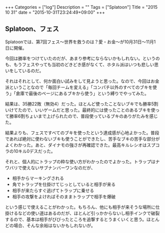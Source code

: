 +++
Categories = ["log"]
Description = ""
Tags = ["Splatoon"]
Title = "2015 10 31"
date = "2015-10-31T23:24:49+09:00"
+++

## Splatoon、フェス
Splatoonでは、第7回フェス〜世界を救うのは？愛・お金〜が10月31日〜11月1日に開催。

今回は勝率をつけていたのだが、あまり参考にならないかもしれない。というのも、もうフェスやっても当初のどきどき感がなくて、ホタル派はいつも悲しい思いをしているのだ。

それはそれとして、何か面白い試みをして見ようと思った。なので、今回はお金派ということなので「毎回チームを変える」「コンパチ以外のすべてのブキを使う」「倉庫で最後のページにあるブキから使う」という縛りでやってみた。

結果は、35勝22敗（無効4）だった。ほとんど使ったことないブキでも勝率5割いけてたので、いいゲームだと思った。最終的には使ったことのあるブキを使って勝率6割ちょいまで上げられたので、普段使っているブキのありがたみを感じた。

結果よりも、フェスですべてのブキを使ったという達成感が心地よかった。普段であれば絶対に使わないブキも使うことができたし、苦手なブキの苦手な部分がよくわかった。あと、ダイナモの強さが再確認できた。最高キルレシオはスプコラの10キル0デスだった。

それと、個人的にトラップの粋な使い方がわかったのでよかった。トラップはナワバリで使えないサブナンバーワンなのだが、

* 相手からマーキングされる
* 角でトラップを仕掛けてじっとしていると相手が来る
* 相手が来たらすぐ逃げてトラップに乗せる
* 相手の攻撃をよければそのままトラップで相手を爆破

という感じで使えることがわかった。もちろん、他にも相手が来そうな場所に仕掛けるなどの使い道はあるのだが、ほとんど引っかからないし相手インクで破裂するので、基本は相手がびびったところを追撃するとうまくいくと思う。ほとんどの場合、そんな余裕はないかもしれないが。